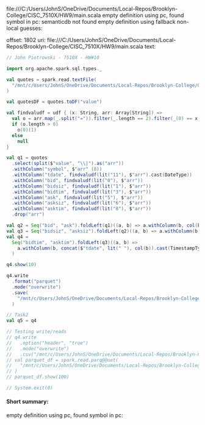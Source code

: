 file:///C:/Users/JohnS/OneDrive/Documents/Local-Repos/Brooklyn-College/CISC_7510X/HW9/main.scala
empty definition using pc, found symbol in pc: 
semanticdb not found
empty definition using fallback
non-local guesses:

offset: 1802
uri: file:///C:/Users/JohnS/OneDrive/Documents/Local-Repos/Brooklyn-College/CISC_7510X/HW9/main.scala
text:
```scala
// John Piotrowski - 7510X - HW#10

import org.apache.spark.sql.types._

val quotes = spark.read.textFile(
  "/mnt/c/Users/JohnS/OneDrive/Documents/Local-Repos/Brooklyn-College/CISC_7510X/HW9/quotes_UsConsolidated_UsListing_AU-Bz_2017-12-11_181000-182000.txt.gz"
)

val quotesDF = quotes.toDF("value")

val findvaludf = udf { (x: String, arr: Array[String]) =>
  val o = arr.map(_.split("=")).filter(_.length == 2).filter(_(0) == x);
  if (o.length > 0)
    o(0)(1)
  else
    null
}

val q1 = quotes
  .select(split($"value", "\\|").as("arr"))
  .withColumn("symbol", $"arr" (8))
  .withColumn("tdate", findvaludf(lit("11"), $"arr").cast(DateType))
  .withColumn("bid", findvaludf(lit("0"), $"arr"))
  .withColumn("bidsiz", findvaludf(lit("1"), $"arr"))
  .withColumn("bidtim", findvaludf(lit("3"), $"arr"))
  .withColumn("ask", findvaludf(lit("5"), $"arr"))
  .withColumn("asksiz", findvaludf(lit("6"), $"arr"))
  .withColumn("asktim", findvaludf(lit("8"), $"arr"))
  .drop("arr")

val q2 = Seq("bid", "ask").foldLeft(q1)((a, b) => a.withColumn(b, col(b).cast(DoubleType)))
val q3 = Seq("bidsiz", "asksiz").foldLeft(q2)((a, b) => a.withColumn(b, col(b).cast(IntegerType)))
val q4 =
  Seq("bidtim", "asktim").foldLeft(q3)((a, b) =>
    a.withColumn(b, concat($"tdate", lit(" "), col(b)).cast(TimestampType))
  )

q4.show(10)

q4.write
  .format("parquet")
  .mode("overwrite")
  .save(
    "/mnt/c/Users/JohnS/OneDrive/Documents/Local-Repos/Brooklyn-College/CISC_7510X/HW9/output_parquet"
  )

// Task2
val q5 = q4

// Testing write/reads
// q4.write
//   .option("header", "true")
//   .mode("overwrite")
//   .csv("/mnt/c/Users/JohnS/OneDrive/Documents/Local-Repos/Brooklyn-College/CISC_7510X/HW9/output_csv")
// val parquet_df = spark.read.parq@@uet(
//   "/mnt/c/Users/JohnS/OneDrive/Documents/Local-Repos/Brooklyn-College/CISC_7510X/HW9/output_parquet"
// )
// parquet_df.show(100)

// System.exit(0)

```


#### Short summary: 

empty definition using pc, found symbol in pc: 